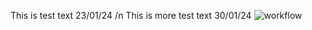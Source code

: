 This is test text 23/01/24 /n
This is more test text 30/01/24
![workflow](https://github.com/callum-sim/sem/actions/workflows/main.yml/badge.svg)